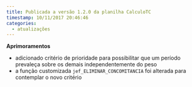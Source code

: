 ```yaml
---
title: Publicada a versão 1.2.0 da planilha CalculoTC
timestamp: 10/11/2017 20:46:46
categories:
  - atualizações
---
```


**Aprimoramentos**
+ adicionado critério de prioridade para possibilitar que um período prevaleça sobre os demais independentemente do peso
+ a função customizada `jef_ELIMINAR_CONCOMITANCIA` foi alterada para contemplar o novo critério